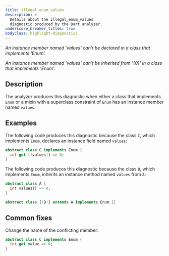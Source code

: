 ```yaml
---
title: illegal_enum_values
description: >-
  Details about the illegal_enum_values
  diagnostic produced by the Dart analyzer.
underscore_breaker_titles: true
bodyClass: highlight-diagnostics
---
```


_An instance member named 'values' can't be declared in a class that implements
'Enum'._

_An instance member named 'values' can't be inherited from '{0}' in a class that
implements 'Enum'._

## Description

The analyzer produces this diagnostic when either a class that implements
`Enum` or a mixin with a superclass constraint of `Enum` has an instance
member named `values`.

## Examples

The following code produces this diagnostic because the class `C`, which
implements `Enum`, declares an instance field named `values`:

```dart
abstract class C implements Enum {
  int get [!values!] => 0;
}
```

The following code produces this diagnostic because the class `B`, which
implements `Enum`, inherits an instance method named `values` from `A`:

```dart
abstract class A {
  int values() => 0;
}

abstract class [!B!] extends A implements Enum {}
```

## Common fixes

Change the name of the conflicting member:

```dart
abstract class C implements Enum {
  int get value => 0;
}
```
